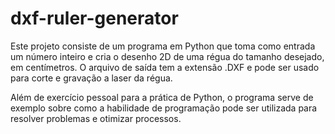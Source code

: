 # dxf-ruler-generator
Este projeto consiste de um programa em Python que toma como entrada um número inteiro e cria o desenho 2D de uma régua do tamanho desejado, em centímetros. O arquivo de saída tem a extensão .DXF e pode ser usado para corte e gravação a laser da régua.

Além de exercício pessoal para a prática de Python, o programa serve de exemplo sobre como a habilidade de programação pode ser utilizada para resolver problemas e otimizar processos.
